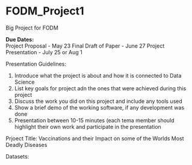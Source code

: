 # FODM_Project1
Big Project for FODM


**Due Dates:** <br>
Project Proposal - May 23
Final Draft of Paper - June 27
Project Presentation - July 25 or Aug 1


Presentation Guidelines:
1. Introduce what the project is about and how it is connected to Data Science
2. List key goals for project adn the ones that were achieved during this project
3. Discuss the work you did on this project and include any tools used
4. Show a brief demo of the working software, if any development was done
5. Presentation between 10-15 minutes (each tema member should highlight their own work and participate in the presentation


Prjoect Title: Vaccinations and their Impact on some of the Worlds Most Deadly Diseases

Datasets: 

